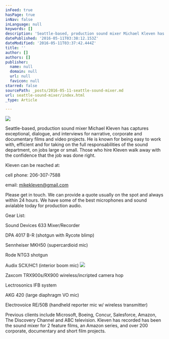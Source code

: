 ```yaml
---
inFeed: true
hasPage: true
inNav: false
inLanguage: null
keywords: []
description: 'Seattle-based, production sound mixer Michael Kleven has captures exceptional, dialogue, and interviews for narrative, corporate and documentary films and video projects. He is known for being easy to work with, efficient and for taking on the full responsabilities of the sound department, on jobs large or small. Those who hire Kleven walk away with the confidence that the job was done right. '
datePublished: '2016-05-11T03:38:12.153Z'
dateModified: '2016-05-11T03:37:42.444Z'
title: ''
author: []
authors: []
publisher:
  name: null
  domain: null
  url: null
  favicon: null
starred: false
sourcePath: _posts/2016-05-11-seattle-sound-mixer.md
url: seattle-sound-mixer/index.html
_type: Article

---
```

![](https://the-grid-user-content.s3-us-west-2.amazonaws.com/ede32458-bf44-421f-9440-42b37ccd6545.jpg)

Seattle-based, production sound mixer Michael Kleven has captures exceptional, dialogue, and interviews for narrative, corporate and documentary films and video projects. He is known for being easy to work with, efficient and for taking on the full responsabilities of the sound department, on jobs large or small. Those who hire Kleven walk away with the confidence that the job was done right. 

Kleven can be reached at: 

cell phone: 206-307-7588 

email: mikekleven@gmail.com

Please get in touch. We can provide a quote usually on the spot and always within 24 hours. We have some of the best microphones and sound avialable today for production audio. 

Gear List: 

Sound Devices 633 Mixer/Recorder 

DPA 4017 B-R (shotgun with Rycote blimp) 

Sennheiser MKH50 (supercardioid mic) 

Rode NTG3 shotgun 

Audix SCX/HC1 (interior boom mic) ![](https://the-grid-user-content.s3-us-west-2.amazonaws.com/6b92901f-29aa-40f2-be5f-e61229c14d79.jpg)

Zaxcom TRX900s/RX900 wireless/incripted camera hop 

Lectrosonics IFB system 

AKG 420 (large diaphragm VO mic) 

Electrovoice RE/50B (handheld reporter mic w/ wireless transmitter) 

Previous clients include Microsoft, Boeing, Concur, Salesforce, Amazon, The Discovery Channel and ABC television. Kleven has recorded has been the sound mixer for 2 feature films, an Amazon series, and over 200 corporate, documentary and short film projects.
